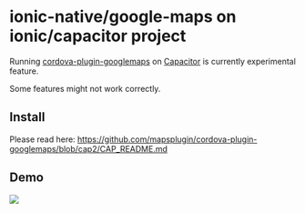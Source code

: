 # ionic-native/google-maps on ionic/capacitor project

Running [cordova-plugin-googlemaps](https://github.com/mapsplugin/cordova-plugin-googlemaps) on [Capacitor](https://capacitor.ionicframework.com/) is currently
experimental feature.

Some features might not work correctly.

## Install

Please read here: https://github.com/mapsplugin/cordova-plugin-googlemaps/blob/cap2/CAP_README.md

## Demo

![](demo.gif)
